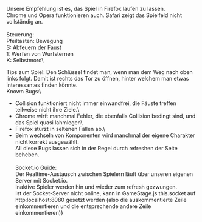 
 Unsere Empfehlung ist es, das Spiel in Firefox laufen zu lassen.\
Chrome und Opera funktionieren auch. Safari zeigt das Spielfeld nicht vollständig an.\
\
Steuerung:\
Pfeiltasten: Bewegung\
S: Abfeuern der Faust\
1: Werfen von Wurfsternen\
K: Selbstmord\

Tips zum Spiel: Den Schlüssel findet man, wenn man dem Weg nach oben links folgt. 
Damit ist rechts das Tor zu öffnen, hinter welchem man etwas interessantes finden könnte.
\
Known Bugs:\
- Collision funktioniert nicht immer einwandfrei, die Fäuste treffen teilweise nicht ihre Ziele.\
- Chrome wirft manchmal Fehler, die ebenfalls Collision bedingt sind, und das Spiel quasi lahmlegen\
- Firefox stürzt in seltenen Fällen ab.\
- Beim wechseln von Komponenten wird manchmal der eigene Charakter nicht korrekt ausgewählt.\
All diese Bugs lassen sich in der Regel durch refreshen der Seite beheben.\
\
Socket.io Guide:\
Der Realtime-Austausch zwischen Spielern läuft über unseren eigenen Server mit Socket.io.\
Inaktive Spieler werden hin und wieder zum refresh gezwungen.\
Ist der Socket-Server nicht online, kann in GameStage.js this.socket auf http:localhost:8080 gesetzt werden (also die auskommentierte Zeile einkommentieren und die entsprechende andere Zeile einkommentieren)}